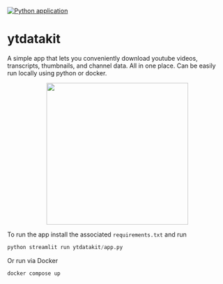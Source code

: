 [![Python application](https://github.com/neonwatty/ytdatakit/actions/workflows/python-app.yml/badge.svg)](https://github.com/neonwatty/ytdatakit/actions/workflows/python-app.yml/python-app.yml)

# ytdatakit

A simple app that lets you conveniently download youtube videos, transcripts, thumbnails, and channel data. All in one place.  Can be easily run locally using python or docker.

<p align="center">
<img align="center" src="https://github.com/jermwatt/readme_gifs/blob/main/ytdatakit.gif" height="325">
</p>


To run the app install the associated `requirements.txt` and run

```python
python streamlit run ytdatakit/app.py
```

Or run via Docker

```sh
docker compose up
```